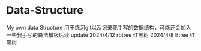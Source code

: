 # Data-Structure
My own data Structure 
用于练习git以及记录我手写的数据结构，可能还会加入一些我手写的算法模板后续
update
2024/4/12 rbtree 红黑树
2024/4/8 Btree 红黑树

